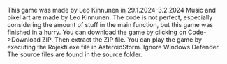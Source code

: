This game was made by Leo Kinnunen in 29.1.2024-3.2.2024
Music and pixel art are made by Leo Kinnunen.
The code is not perfect, especially considering the amount of stuff in the main function, but this game was finished in a hurry.
You can download the game by clicking on Code->Download ZIP. Then extract the ZIP file.
You can play the game by executing the Rojekti.exe file in AsteroidStorm. Ignore Windows Defender. The source files are found in the source folder.
